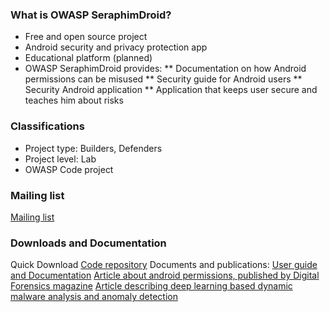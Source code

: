 ### What is OWASP SeraphimDroid?
* Free and open source project
* Android security and privacy protection app
* Educational platform (planned)
* OWASP SeraphimDroid provides:
** Documentation on how Android permissions can be misused
** Security guide for Android users
** Security Android application
** Application that keeps user secure and teaches him about risks

### Classifications

* Project type: Builders, Defenders
* Project level: Lab
* OWASP Code project

### Mailing list
[Mailing list](https://lists.owasp.org/mailman/listinfo/owasp_seraphimdroid_project)


### Downloads and Documentation
Quick Download
[Code repository](https://github.com/nikolamilosevic86/owasp-seraphimdroid)
Documents and publications:
[User guide and Documentation](http://inspiratron.org/OWASPSeraphimdroid/SeraphimdroidDocumentation.pdf)
[Article about android permissions, published by Digital Forensics magazine](http://inspiratron.org/AndroidSecurity.pdf)
[Article describing deep learning based dynamic malware analysis and anomaly detection](https://arxiv.org/ftp/arxiv/papers/1910/1910.10660.pdf)
